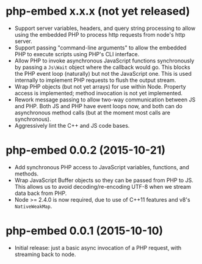 # php-embed x.x.x (not yet released)
* Support server variables, headers, and query string
  processing to allow using the embedded PHP to process http
  requests from node's http server.
* Support passing "command-line arguments" to allow the embedded PHP
  to execute scripts using PHP's CLI interface.
* Allow PHP to invoke asynchronous JavaScript functions synchronously
  by passing a `Js\Wait` object where the callback would go.  This
  blocks the PHP event loop (naturally) but not the JavaScript one.
  This is used internally to implement PHP requests to flush the
  output stream.
* Wrap PHP objects (but not yet arrays) for use within Node.
  Property access is implemented; method invocation is not yet
  implemented.
* Rework message passing to allow two-way communication between JS
  and PHP.  Both JS and PHP have event loops now, and both can do
  asynchronous method calls (but at the moment most calls are
  synchronous).
* Aggressively lint the C++ and JS code bases.

# php-embed 0.0.2 (2015-10-21)
* Add synchronous PHP access to JavaScript variables, functions, and
  methods.
* Wrap JavaScript Buffer objects so they can be passed from PHP to JS.
  This allows us to avoid decoding/re-encoding UTF-8 when we stream
  data back from PHP.
* Node >= 2.4.0 is now required, due to use of C++11 features and
  v8's `NativeWeakMap`.

# php-embed 0.0.1 (2015-10-10)
* Initial release: just a basic async invocation of a PHP request,
  with streaming back to node.
